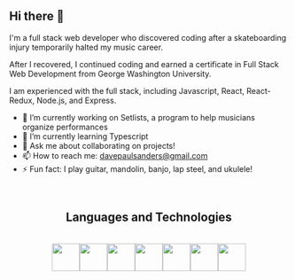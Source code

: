 ## Hi there 👋

I'm a full stack web developer who discovered coding after a skateboarding injury temporarily halted my music career.

After I recovered, I continued coding and earned a certificate in Full Stack Web Development from George Washington University.

I am experienced with the full stack, including Javascript, React, React-Redux, Node.js, and Express.

- 🔭 I’m currently working on Setlists, a program to help musicians organize performances
- 🌱 I’m currently learning Typescript
- 💬 Ask me about collaborating on projects!
- 📫 How to reach me: davepaulsanders@gmail.com
- ⚡ Fun fact: I play guitar, mandolin, banjo, lap steel, and ukulele!

<br>

<h2 align="center">Languages and Technologies</h2>
<br>
  <div style="display: flex; justify-content: center; flex-wrap: nowrap">
     <img src="https://upload.wikimedia.org/wikipedia/commons/9/99/Unofficial_JavaScript_logo_2.svg" style="width: 50px; height: 50px;"/>
     <img src="https://upload.wikimedia.org/wikipedia/commons/a/a7/React-icon.svg" style="width: 50px; height: 50px"/>
     <img src="https://upload.wikimedia.org/wikipedia/commons/3/38/HTML5_Badge.svg" style="width: 50p; height: 50px"/>
     <img src="https://upload.wikimedia.org/wikipedia/commons/6/62/CSS3_logo.svg" style="width: 50px; height: 50px"/>
     <img src="https://upload.wikimedia.org/wikipedia/commons/b/b2/Bootstrap_logo.svg" style="width: 50px; height: 50px"/>
     <img src="https://upload.wikimedia.org/wikipedia/commons/d/d5/Tailwind_CSS_Logo.svg" style="width: 50px; height: 50px"/>
     <img src="https://upload.wikimedia.org/wikipedia/commons/3/3f/Git_icon.svg"style="width: 50px; height: 50px"/>
   
  </div>
